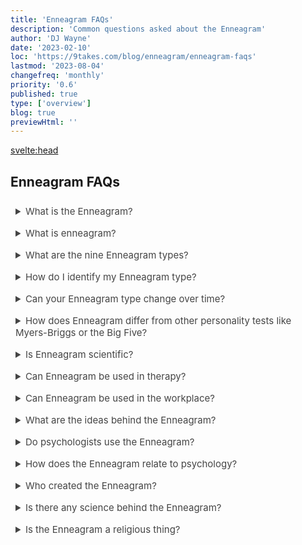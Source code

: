```yaml
---
title: 'Enneagram FAQs'
description: 'Common questions asked about the Enneagram'
author: 'DJ Wayne'
date: '2023-02-10'
loc: 'https://9takes.com/blog/enneagram/enneagram-faqs'
lastmod: '2023-08-04'
changefreq: 'monthly'
priority: '0.6'
published: true
type: ['overview']
blog: true
previewHtml: ''
---
```


<!-- notes: compatible  -->

<svelte:head>

<!-- <meta property="og:image" content="" /> -->
  <link rel="canonical" href="https://9takes.com/blog/enneagram/enneagram-faqs">
  <script type="application/ld+json">
{
	"@context": "http://schema.org",
	"@type": "FAQPage",
	"about": {
		"@type": "Thing",
		"name": "Enneagram, Team Building, Diverse Teams, Balanced Teams"
	},
	"author": {
		"@type": "Person",
		"name": "DJ Wayne",
		"sameAs": [
			{
				"@id": "https://www.instagram.com/djwayne3/"
			},
			{
				"@id": "https://twitter.com/djwayne3"
			}
     	]
	},
	"publisher": {
        "type": "Organization",
        "sameAs": [
          {
            "@id": "https://www.instagram.com/9takesdotcom/"
          },
          {
            "@id": "https://twitter.com/9takesdotcom"
          }
        ],
        "logo": {
          "type": "ImageObject",
          "url": "https://9takes.com/brand/darkRubix.png"
        },
        "name": "9takes"
      },
	"dateModified": {
		"@type": "Date",
		"@value": "2023-04-12"
	},
	"datePublished": {
		"@type": "Date",
		"@value": "2023-02-10"
	},
	"mainEntity": [
		{
			"@type": "Question",
			"name": "What is the Enneagram?",
			"acceptedAnswer": {
				"@type": "Answer",
				"text": "The Enneagram is a personality framework that describes nine distinct personality types, each with its own unique motivations, fears, and core values. Each type is represented by a number, and individuals may identify with one or more of these types based on their personality traits and tendencies. The Enneagram system can be used as a tool for self-awareness and personal growth, as well as for understanding and improving relationships, communication, and team dynamics in various settings."
			}
		},
		{
			"@type": "Question",
			"name": "What is Enneagram?",
			"acceptedAnswer": {
				"@type": "Answer",
				"text": "The term 'Enneagram' comes from the Greek words 'ennea' and 'gramma'. The Enneagram symbol itself is a circle with nine points on its circumference, each point representing one of the nine fundamental personality types. These points are connected by lines to form a geometric figure that illustrates the connections and interactions among the types."
			}
		},
		{
			"@type": "Question",
			"name": "What are the nine Enneagram types?",
			"acceptedAnswer": {
				"@type": "Answer",
				"text": "The nine Enneagram types are as follows: Type 1: The Perfectionist, Type 2: The Helper, Type 3: The Achiever, Type 4: The Individualist, Type 5: The Investigator, Type 6: The Loyalist, Type 7: The Enthusiast, Type 8: The Challenger, Type 9: The Peacemaker. Each type is characterized by a core motivation, core fear, and core desire that underlie their personality and behavior patterns."
			}
		},
		{
			"@type": "Question",
			"name": "How do I identify my Enneagram type?",
			"acceptedAnswer": {
				"@type": "Answer",
				"text": "There are various online tests and assessments that can help individuals identify their Enneagram type, but these should be used as a starting point for self-reflection and exploration, rather than as a definitive answer. The Enneagram system is complex and nuanced, and it can take time and self-awareness to accurately identify one's type. Some individuals may find it helpful to read about each type and reflect on which one resonates most with their personality traits, tendencies, and motivations."
			}
		},
		{
			"@type": "Question",
			"name": "Can your Enneagram type change over time?",
			"acceptedAnswer": {
				"@type": "Answer",
				"text": "While individuals may exhibit traits or tendencies from other Enneagram types throughout their lives, the core motivations, fears, and desires that define each type typically remain relatively stable over time. However, the Enneagram system emphasizes personal growth and self-awareness, and individuals can work to become more balanced and integrated within their type, as well as to develop traits and qualities associated with other types."
			}
		},
		{
			"@type": "Question",
			"name": "How does Enneagram differ from other personality tests like Myers-Briggs or the Big Five?",
			"acceptedAnswer": {
				"@type": "Answer",
				"text": "The Enneagram differs from other personality tests in its focus on core motivations and fears, as well as its emphasis on personal growth and self-awareness. While other tests may categorize individuals based on traits or tendencies, the Enneagram seeks to uncover the underlying motivations and desires that drive behavior. Additionally, the Enneagram can be used as a tool for personal growth and self-awareness, while other tests may primarily be used for career or job placement."
			}
		},
		{
			"@type": "Question",
			"name": "Is Enneagram scientific?",
			"acceptedAnswer": {
				"@type": "Answer",
				"text": "The Enneagram system is not based on scientific research or empirical data, but rather on anecdotal evidence and personal observation. The official origins are somewhat convoluted but can be traced back to a Chilean psychiatrist Claudio Naranjo and further back to a Bolivian spiritual teacher named Oscar Ichazo. However, the general principles of the enneagram are eerily similar to Sigmund Freud's works on the id, ego and superego. Furthermore this three part distinction of the human psyche goes even further back and parallels Plato's description of the human soul."
			}
		},
		{
			"@type": "Question",
			"name": "Can Enneagram be used in therapy?",
			"acceptedAnswer": {
				"@type": "Answer",
				"text": "Yes, the Enneagram can be used in therapy as a tool for increasing self-awareness, understanding core motivations and fears, and improving communication and relationship dynamics. Therapists may use the Enneagram in conjunction with other therapeutic modalities to help clients achieve personal growth and healing."
			}
		},
		{
			"@type": "Question",
			"name": "Can Enneagram be used in the workplace?",
			"acceptedAnswer": {
				"@type": "Answer",
				"text": "Yes, the Enneagram can be used in the workplace to improve team dynamics, communication, and conflict resolution. Employers may use the Enneagram as a tool for leadership development, talent management, and working-in-teams. Additionally, understanding individual Enneagram types can help employees better understand their own."
			}
		},
		{
			"@type": "Question",
			"name": "What are the ideas behind the Enneagram?",
			"acceptedAnswer": {
				"@type": "Answer",
				"text": "At a high level, the Enneagram delves into personality, motivations, and growth. As you dive into it, you explore the 9 types, the centers of intelligence, connecting lines, instincts, and wings."
			}
		},
		{
			"@type": "Question",
			"name": "Do psychologists use the Enneagram?",
			"acceptedAnswer": {
				"@type": "Answer",
				"text": "Some psychologists use the Enneagram as a tool for self-discovery and personal growth, recognizing its value in fostering self-awareness, understanding motivations, and identifying areas for development."
			}
		},
		{
			"@type": "Question",
			"name": "How does the Enneagram relate to psychology?",
			"acceptedAnswer": {
				"@type": "Answer",
				"text": "The Enneagram is a psychological and spiritual framework that shares similarities with other theories, such as Freud's model of the human psyche and Plato's concept of the human soul, offering insights into human behavior and growth."
			}
		},
		{
			"@type": "Question",
			"name": "Who created the Enneagram?",
			"acceptedAnswer": {
				"@type": "Answer",
				"text": "The modern Enneagram system was developed by Oscar Ichazo and further refined by Claudio Naranjo, with roots in ancient wisdom traditions, including the Desert Fathers, Kabbalah, and Sufi tradition."
			}
		},
		{
			"@type": "Question",
			"name": "Is there any science behind the Enneagram?",
			"acceptedAnswer": {
				"@type": "Answer",
				"text": "While the Enneagram has gained recognition in psychology and personal development fields, it is not as extensively researched as other personality theories. However, some studies and anecdotal evidence support its usefulness in understanding personality patterns."
			}
		}
	]
}
</script>
</svelte:head>

<h2>Enneagram FAQs</h2>

<details>
<summary class="accordion">What is the Enneagram?</summary>
<div class="panel">
  <p >The Enneagram is a personality framework that describes nine distinct personality types, each with its own unique motivations, fears, and core values. Each type is represented by a number, and individuals may identify with one or more of these types based on their personality traits and tendencies. The Enneagram system can be used as a tool for self-awareness and personal growth, as well as for understanding and improving relationships communication, and team dynamics in various settings.</p>
  <a href="/blog/enneagram/enneagram-tldr" >TLDR </a>
  </div>
</details>

<details>
<summary class="accordion">What is enneagram?</summary>
<div class="panel">

  <p>The term "Enneagram" comes from the Greek words "ennea" and "gramma".</p>
  <p>"Ennea" is the Greek word for nine, and "gramma" means something written or drawn. So, combined, "Enneagram" essentially translates to "nine-pointed diagram."</p>
  <p>The Enneagram symbol itself is a circle with nine points on its circumference, each point representing one of the nine fundamental personality types. These points are connected by lines to form a geometric figure that illustrates the connections and interactions among the types.</p>
  <p>Though the exact origins of the Enneagram system are a subject of debate, it is generally believed to have ancient roots, with influences from mystical aspects of Christianity, Sufism, and other spiritual traditions. The modern usage of the Enneagram as a personality typology is largely credited to the Bolivian psychologist and philosopher Oscar Ichazo in the mid-20th century, and later developed by psychiatrist Claudio Naranjo.</p>
  </div>
</details>

<details>
<summary class="accordion">What are the nine Enneagram types?</summary>
<div class="panel" style="margin: 16px 0">
  <p>The nine Enneagram types are as follows:</p>
  <ul>
    <li>Type 1: The Perfectionist</li>
    <li>Type 2: The Helper</li>
    <li>Type 3: The Achiever</li>
    <li>Type 4: The Individualist</li>
    <li>Type 5: The Investigator</li>
    <li>Type 6: The Loyalist</li>
    <li>Type 7: The Enthusiast</li>
    <li>Type 8: The Challenger</li>
    <li>Type 9: The Peacemaker</li>
    </ul>

  <!-- - Type 1: The Perfectionist
  + Type 2: The Helper
  + Type 3: The Achiever
  + Type 4: The Individualist
  + Type 5: The Investigator
  + Type 6: The Loyalist
  + Type 7: The Enthusiast
  + Type 8: The Challenger
  + Type 9: The Peacemaker -->

  <p >Each type is characterized by a core motivation, core fear, and core desire that underlie their personality and
    behavior patterns.</p>
</div>
</details>

<details>
<summary class="accordion">How do I identify my Enneagram type?</summary>
  <p class="panel">There are various online tests and assessments that can help individuals identify their Enneagram type, but these
    should be used as a starting point for self-reflection and exploration, rather than as a definitive answer. The
    Enneagram system is complex and nuanced, and it can take time and self-awareness to accurately identify one's type.
    Some individuals may find it helpful to read about each type and reflect on which one resonates most with their
    personality traits, tendencies, and motivations.</p>

</details>

<details>
<summary class="accordion">Can your Enneagram type change over time?</summary>
  <p class="panel">While individuals may exhibit traits or tendencies from other Enneagram types throughout their lives, the core
    motivations, fears, and desires that define each type typically remain relatively stable over time. However, the
    Enneagram system emphasizes personal growth and self-awareness, and individuals can work to become more balanced and
    integrated within their type, as well as to develop traits and qualities associated with other types.

  </p>
</details>

<details>
<summary class="accordion">How does Enneagram differ from other personality tests like Myers-Briggs or the Big
  Five?</summary>
  <p class="panel">The Enneagram differs from other personality tests in its focus on core motivations and fears, as well as its
    emphasis on personal growth and self-awareness. While other tests may categorize individuals based on traits or
    tendencies, the Enneagram seeks to uncover the underlying motivations and desires that drive behavior. Additionally,
    the Enneagram can be used as a tool for personal growth and self-awareness, while other tests may primarily be used
    for career or job placement.</p>

</details>

<details>
<summary class="accordion">Is Enneagram scientific?</summary>

  <p class="panel">The Enneagram system is not based on scientific research or empirical data, but rather on anecdotal evidence
  and personal observation. The official origins are somewhat convoluted but can be traced back to a Chilean psychiatrist Claudio
  Naranjo and further back to a Bolivian spiritual teacher named Oscar Ichazo. However, the general principles of the enneagram are
  eerily similar to Sigmund Freud's works on the id, ego and superego. Furthermore this three part distinction of the human psyche
  goes even further back and parallels Plato's description of the human soul (<a href="/blog/enneagram/philosophy-psychology-and-the-enneagram" >see here</a>).
    </p>

</details>

<details>
<summary class="accordion">Can Enneagram be used in therapy?</summary>
  <p class="panel">Yes, the Enneagram can be used in therapy as a tool for increasing self-awareness, understanding core motivations
    and fears, and improving communication and relationship dynamics. Therapists may use the Enneagram in conjunction
    with other therapeutic modalities to help clients achieve personal growth and healing.</p>
</details>

<details>
<summary class="accordion">Can Enneagram be used in the workplace?</summary>
  <p class="panel">Yes, the Enneagram can be used in the workplace to <a href="/blog/enneagram/enneagram-team-dynamics" >improve team dynamics</a>, communication, and conflict resolution.
    Employers may use the Enneagram as a <a href="/blog/enneagram/enneagram-workplace-team-building">tool for leadership development</a>, <a href="/blog/enneagram/enneagram-team-diversity">talent management</a>, and <a href="/blog/enneagram/enneagram-types-working-in-teams">working-in-teams</a>.
    Additionally, understanding individual Enneagram types can help employees better understand their own</p>

</details>

<details>
<summary class="accordion">What are the ideas behind the Enneagram?</summary>
  <p class="panel">At a high level the Enneagram delves into personality, motivations, and personal growth. As you get deeper into it you explore the
  9 types, the centers of intelligence, connecting lines, instincts, and wings (<a href="/blog/enneagram/enneagram-concepts">see here</a>).</p>
</details>

<details>
<summary class="accordion">Do psychologists use the Enneagram?</summary>
  <p class="panel">Some psychologists use the Enneagram as a tool for self-discovery and personal growth, recognizing its value in fostering
  self-awareness, understanding motivations, and identifying areas for development.</p>
</details>

<details>
<summary class="accordion">How does the Enneagram relate to psychology?</summary>
  <p class="panel">The Enneagram is a psychological and spiritual framework that shares similarities with other theories, such as Freud's
  model of the human psyche and Plato's concept of the human soul (<a href="/blog/enneagram/philosophy-psychology-and-the-enneagram">see here</a>), offering
  insights into human behavior and growth.</p>
</details>

<details>
<summary class="accordion">Who created the Enneagram?</summary>
  <p class="panel">The modern Enneagram system was developed by Oscar Ichazo and further refined by Claudio Naranjo, with roots in ancient
  wisdom traditions, including the Desert Fathers, Kabbalah, and Sufi tradition (<a href="/blog/enneagram/enneagram-influences">see here</a>).</p>
</details>

<details>
<summary class="accordion">Is there any science behind the Enneagram?</summary>
  <p class="panel">The Enneagram has been widely used within many religious traditions, but it is also often used outside of any religious context.</p>
</details>

<details>
<summary class="accordion">Is the Enneagram a religious thing?</summary>
  <p class="panel">While the Enneagram has gained recognition in psychology and personal development fields, it is not as extensively
  researched as other personality theories. However, some studies and anecdotal evidence support its usefulness in understanding personality
  patterns.</p>
</details>

<script>
  // if(process.browser){
  //   var acc = document.getElementsByClassName("accordion");
  //   var i;

  //   for (i = 0; i < acc.length; i++) {
  //     acc[i].addEventListener("click", function () {
  //       this.classList.toggle("active");
  //       var panel = this.nextElementSibling;
  //       if (panel.style.display === "block") {
  //         panel.style.display = "none";
  //       } else {
  //         panel.style.display = "block";
  //       }
  //     });
  //   }
  // }
</script>

<style lang="scss">
  .accordion {
    color: #444;
    cursor: pointer;
    padding: 0.5rem;
    border: none;
    text-align: left;
    outline: none;
    font-size: 15px;
    transition: 0.4s;
  }

  .accordion:hover {
    background-color: var(--color-theme-purple-v);
    color: var(--color-theme-purple);
  }

  /*.panel:hover {

    background-color: #ccc;

}*/

  .panel {
    padding: 18px;
    /*display: none;*/
    background-color: white;
    overflow: hidden;

  }
</style>
